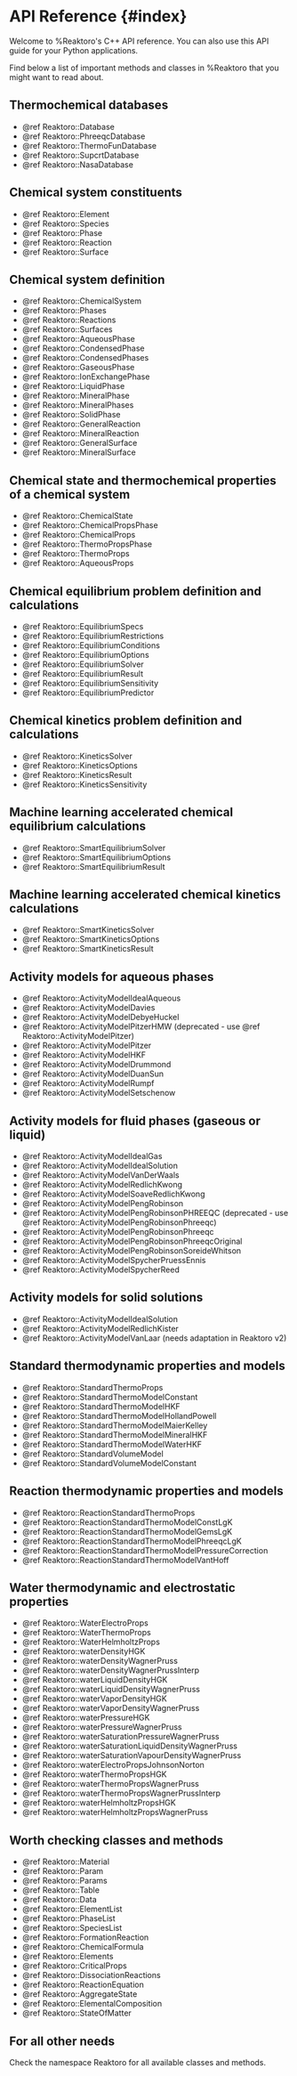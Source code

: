 # API Reference {#index}

Welcome to %Reaktoro's C++ API reference. You can also use this API guide for
your Python applications.

Find below a list of important methods and classes in %Reaktoro that you might
want to read about.

## Thermochemical databases

- @ref Reaktoro::Database
- @ref Reaktoro::PhreeqcDatabase
- @ref Reaktoro::ThermoFunDatabase
- @ref Reaktoro::SupcrtDatabase
- @ref Reaktoro::NasaDatabase

## Chemical system constituents

- @ref Reaktoro::Element
- @ref Reaktoro::Species
- @ref Reaktoro::Phase
- @ref Reaktoro::Reaction
- @ref Reaktoro::Surface

## Chemical system definition

- @ref Reaktoro::ChemicalSystem
- @ref Reaktoro::Phases
- @ref Reaktoro::Reactions
- @ref Reaktoro::Surfaces
- @ref Reaktoro::AqueousPhase
- @ref Reaktoro::CondensedPhase
- @ref Reaktoro::CondensedPhases
- @ref Reaktoro::GaseousPhase
- @ref Reaktoro::IonExchangePhase
- @ref Reaktoro::LiquidPhase
- @ref Reaktoro::MineralPhase
- @ref Reaktoro::MineralPhases
- @ref Reaktoro::SolidPhase
- @ref Reaktoro::GeneralReaction
- @ref Reaktoro::MineralReaction
- @ref Reaktoro::GeneralSurface
- @ref Reaktoro::MineralSurface

## Chemical state and thermochemical properties of a chemical system

- @ref Reaktoro::ChemicalState
- @ref Reaktoro::ChemicalPropsPhase
- @ref Reaktoro::ChemicalProps
- @ref Reaktoro::ThermoPropsPhase
- @ref Reaktoro::ThermoProps
- @ref Reaktoro::AqueousProps

## Chemical equilibrium problem definition and calculations

- @ref Reaktoro::EquilibriumSpecs
- @ref Reaktoro::EquilibriumRestrictions
- @ref Reaktoro::EquilibriumConditions
- @ref Reaktoro::EquilibriumOptions
- @ref Reaktoro::EquilibriumSolver
- @ref Reaktoro::EquilibriumResult
- @ref Reaktoro::EquilibriumSensitivity
- @ref Reaktoro::EquilibriumPredictor

## Chemical kinetics problem definition and calculations

- @ref Reaktoro::KineticsSolver
- @ref Reaktoro::KineticsOptions
- @ref Reaktoro::KineticsResult
- @ref Reaktoro::KineticsSensitivity

## Machine learning accelerated chemical equilibrium calculations

- @ref Reaktoro::SmartEquilibriumSolver
- @ref Reaktoro::SmartEquilibriumOptions
- @ref Reaktoro::SmartEquilibriumResult

## Machine learning accelerated chemical kinetics calculations

- @ref Reaktoro::SmartKineticsSolver
- @ref Reaktoro::SmartKineticsOptions
- @ref Reaktoro::SmartKineticsResult

## Activity models for aqueous phases

- @ref Reaktoro::ActivityModelIdealAqueous
- @ref Reaktoro::ActivityModelDavies
- @ref Reaktoro::ActivityModelDebyeHuckel
- @ref Reaktoro::ActivityModelPitzerHMW (deprecated - use @ref Reaktoro::ActivityModelPitzer)
- @ref Reaktoro::ActivityModelPitzer
- @ref Reaktoro::ActivityModelHKF
- @ref Reaktoro::ActivityModelDrummond
- @ref Reaktoro::ActivityModelDuanSun
- @ref Reaktoro::ActivityModelRumpf
- @ref Reaktoro::ActivityModelSetschenow

## Activity models for fluid phases (gaseous or liquid)

- @ref Reaktoro::ActivityModelIdealGas
- @ref Reaktoro::ActivityModelIdealSolution
- @ref Reaktoro::ActivityModelVanDerWaals
- @ref Reaktoro::ActivityModelRedlichKwong
- @ref Reaktoro::ActivityModelSoaveRedlichKwong
- @ref Reaktoro::ActivityModelPengRobinson
- @ref Reaktoro::ActivityModelPengRobinsonPHREEQC (deprecated - use @ref Reaktoro::ActivityModelPengRobinsonPhreeqc)
- @ref Reaktoro::ActivityModelPengRobinsonPhreeqc
- @ref Reaktoro::ActivityModelPengRobinsonPhreeqcOriginal
- @ref Reaktoro::ActivityModelPengRobinsonSoreideWhitson
- @ref Reaktoro::ActivityModelSpycherPruessEnnis
- @ref Reaktoro::ActivityModelSpycherReed

## Activity models for solid solutions

- @ref Reaktoro::ActivityModelIdealSolution
- @ref Reaktoro::ActivityModelRedlichKister
- @ref Reaktoro::ActivityModelVanLaar (needs adaptation in Reaktoro v2)

## Standard thermodynamic properties and models

- @ref Reaktoro::StandardThermoProps
- @ref Reaktoro::StandardThermoModelConstant
- @ref Reaktoro::StandardThermoModelHKF
- @ref Reaktoro::StandardThermoModelHollandPowell
- @ref Reaktoro::StandardThermoModelMaierKelley
- @ref Reaktoro::StandardThermoModelMineralHKF
- @ref Reaktoro::StandardThermoModelWaterHKF
- @ref Reaktoro::StandardVolumeModel
- @ref Reaktoro::StandardVolumeModelConstant

## Reaction thermodynamic properties and models

- @ref Reaktoro::ReactionStandardThermoProps
- @ref Reaktoro::ReactionStandardThermoModelConstLgK
- @ref Reaktoro::ReactionStandardThermoModelGemsLgK
- @ref Reaktoro::ReactionStandardThermoModelPhreeqcLgK
- @ref Reaktoro::ReactionStandardThermoModelPressureCorrection
- @ref Reaktoro::ReactionStandardThermoModelVantHoff

## Water thermodynamic and electrostatic properties

- @ref Reaktoro::WaterElectroProps
- @ref Reaktoro::WaterThermoProps
- @ref Reaktoro::WaterHelmholtzProps
- @ref Reaktoro::waterDensityHGK
- @ref Reaktoro::waterDensityWagnerPruss
- @ref Reaktoro::waterDensityWagnerPrussInterp
- @ref Reaktoro::waterLiquidDensityHGK
- @ref Reaktoro::waterLiquidDensityWagnerPruss
- @ref Reaktoro::waterVaporDensityHGK
- @ref Reaktoro::waterVaporDensityWagnerPruss
- @ref Reaktoro::waterPressureHGK
- @ref Reaktoro::waterPressureWagnerPruss
- @ref Reaktoro::waterSaturationPressureWagnerPruss
- @ref Reaktoro::waterSaturationLiquidDensityWagnerPruss
- @ref Reaktoro::waterSaturationVapourDensityWagnerPruss
- @ref Reaktoro::waterElectroPropsJohnsonNorton
- @ref Reaktoro::waterThermoPropsHGK
- @ref Reaktoro::waterThermoPropsWagnerPruss
- @ref Reaktoro::waterThermoPropsWagnerPrussInterp
- @ref Reaktoro::waterHelmholtzPropsHGK
- @ref Reaktoro::waterHelmholtzPropsWagnerPruss

## Worth checking classes and methods

- @ref Reaktoro::Material
- @ref Reaktoro::Param
- @ref Reaktoro::Params
- @ref Reaktoro::Table
- @ref Reaktoro::Data
- @ref Reaktoro::ElementList
- @ref Reaktoro::PhaseList
- @ref Reaktoro::SpeciesList
- @ref Reaktoro::FormationReaction
- @ref Reaktoro::ChemicalFormula
- @ref Reaktoro::Elements
- @ref Reaktoro::CriticalProps
- @ref Reaktoro::DissociationReactions
- @ref Reaktoro::ReactionEquation
- @ref Reaktoro::AggregateState
- @ref Reaktoro::ElementalComposition
- @ref Reaktoro::StateOfMatter

## For all other needs

Check the namespace Reaktoro for all available classes and methods.
